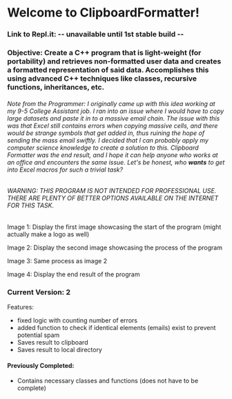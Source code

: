 # Welcome to ClipboardFormatter!
### Link to Repl.it: -- unavailable until 1st stable build -- 
### **Objective**: Create a C++ program that is light-weight (for portability) and retrieves non-formatted user data and creates a formatted representation of said data. Accomplishes this using advanced C++ techniques like classes, recursive functions, inheritances, etc. 

###### Note from the Programmer: I originally came up with this idea working at my 9-5 College Assistant job. I ran into an issue where I would have to copy large datasets and paste it in to a massive email chain. The issue with this was that Excel still contains errors when copying massive cells, and there would be strange symbols that get added in, thus ruining the hope of sending the mass email swiftly. I decided that I can probably apply my computer science knowledge to create a solution to this. Clipboard Formatter was the end result, and I hope it can help anyone who works at an office and encounters the same issue. Let's be honest, who **_wants_** to get into Excel macros for such a trivial task? 

###### WARNING: THIS PROGRAM IS NOT INTENDED FOR PROFESSIONAL USE. THERE ARE PLENTY OF BETTER OPTIONS AVAILABLE ON THE INTERNET FOR THIS TASK.

Image 1: Display the first image showcasing the start of the program (might actually make a logo as well)

Image 2: Display the second image showcasing the process of the program

Image 3: Same process as image 2

Image 4: Display the end result of the program

### Current Version: 2
Features:
* fixed logic with counting number of errors
* added function to check if identical elements (emails) exist to prevent potential spam
* Saves result to clipboard
* Saves result to local directory

#### Previously Completed:
* Contains necessary classes and functions (does not have to be complete)



